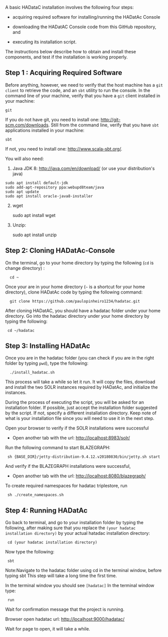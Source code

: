 A basic HADataC installation involves the following four steps:

* acquiring required software for installing/running the HADatAc Console

* downloading the HADatAC Console code from this GitHub repository, and 

* executing its installation script. 

The instructions below describe how to obtain and install these components, and test if the installation is working properly.

## Step 1 : Acquiring Required Software

Before anything, however, we need to verify that the host machine has a `git client` to retrieve the code, and an `sbt` utility to run the console. In the command line of your machine, verify that you have a `git` client installed in your machine:

    git
 
If you do not have git, you need to install one: http://git-scm.com/downloads. Still from the command line, verify that you have `sbt` applications installed in your machine:

    sbt

If not, you need to install one: http://www.scala-sbt.org/.

You will also need:

1. Java JDK 8: http://java.com/en/download/ (or use your distribution's java)

```
sudo apt install default-jdk
sudo add-apt-repository ppa:webupd8team/java
sudo apt update
sudo apt install oracle-java8-installer
```

2. wget

   sudo apt install wget

3. Unzip:

   sudo apt install unzip

## Step 2: Cloning HADatAc-Console

On the terminal, go to your home directory by typing the following (`cd` is change directory) :

      cd ~

Once your are in your home directory (`~` is a shortcut for your home directory), clone HADatAc code by typing the following command:

      git clone https://github.com/paulopinheiro1234/hadatac.git

After cloning HADatAC, you should have a hadatac folder under your home directory. Go into the hadatac directory under your home directory by typing the following:

     cd ~/hadatac

## Step 3: Installing HADatAc

Once you are in the hadatac folder (you can check if you are in the right folder by typing `pwd`), type the following:

      ./install_hadatac.sh

This process will take a while so let it run. It will copy the files, download and install the two SOLR instances required by HADatAc, and initialize the instances.

During the process of executing the script, you will be asked for an installation folder. If possible, just accept the installation folder suggested by the script. If not, specify a different installation directory. Keep note of what is your installation file since you will need to use it in the next step. 

Open your browser to verify if the SOLR installations were successful
* Open another tab with the url: [http://localhost:8983/solr/](http://localhost:8983/solr/)

Run the following command to start BLAZEGRAPH:

     sh {BASE_DIR}/jetty-distribution-9.4.12.v20180830/bin/jetty.sh start

And verify if the BLAZEGRAPH installations were successful,
* Open another tab with the url: [http://localhost:8080/blazegraph/](http://localhost:8080/blazegraph/)

To create required namespaces for hadatac triplestore, run 

     sh ./create_namespaces.sh

## Step 4: Running HADatAc

Go back to terminal, and go to your installation folder by typing the following, after making sure that you replace the `(your hadatac installation directory)` by your actual hatadac installation directory:

     cd (your hadatac installation directory)

Now type the following: 

     sbt

Note:Navigate to the hadatac folder using cd in the terminal window, before typing sbt
This step will take a long time the first time.

In the terminal window you should see `[hadatac]`
In the terminal window type: 

     run

Wait for confirmation message that the project is running.

Browser open hadatac
url: [http://localhost:9000/hadatac/](http://localhost:9000/hadatac/)

Wait for page to open, it will take a while.
